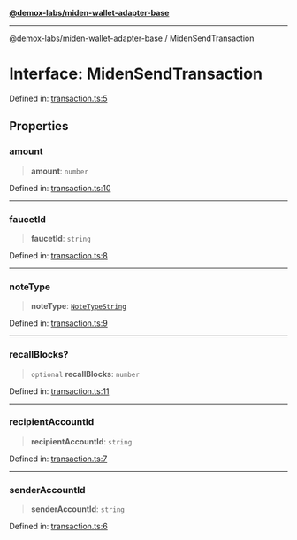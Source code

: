 [**@demox-labs/miden-wallet-adapter-base**](../README.md)

***

[@demox-labs/miden-wallet-adapter-base](../globals.md) / MidenSendTransaction

# Interface: MidenSendTransaction

Defined in: [transaction.ts:5](https://github.com/demox-labs/miden-wallet-adapter/blob/1ef8b04773cb8b7272bbf6a4eb810ab074d47de8/packages/core/base/transaction.ts#L5)

## Properties

### amount

> **amount**: `number`

Defined in: [transaction.ts:10](https://github.com/demox-labs/miden-wallet-adapter/blob/1ef8b04773cb8b7272bbf6a4eb810ab074d47de8/packages/core/base/transaction.ts#L10)

***

### faucetId

> **faucetId**: `string`

Defined in: [transaction.ts:8](https://github.com/demox-labs/miden-wallet-adapter/blob/1ef8b04773cb8b7272bbf6a4eb810ab074d47de8/packages/core/base/transaction.ts#L8)

***

### noteType

> **noteType**: [`NoteTypeString`](../type-aliases/NoteTypeString.md)

Defined in: [transaction.ts:9](https://github.com/demox-labs/miden-wallet-adapter/blob/1ef8b04773cb8b7272bbf6a4eb810ab074d47de8/packages/core/base/transaction.ts#L9)

***

### recallBlocks?

> `optional` **recallBlocks**: `number`

Defined in: [transaction.ts:11](https://github.com/demox-labs/miden-wallet-adapter/blob/1ef8b04773cb8b7272bbf6a4eb810ab074d47de8/packages/core/base/transaction.ts#L11)

***

### recipientAccountId

> **recipientAccountId**: `string`

Defined in: [transaction.ts:7](https://github.com/demox-labs/miden-wallet-adapter/blob/1ef8b04773cb8b7272bbf6a4eb810ab074d47de8/packages/core/base/transaction.ts#L7)

***

### senderAccountId

> **senderAccountId**: `string`

Defined in: [transaction.ts:6](https://github.com/demox-labs/miden-wallet-adapter/blob/1ef8b04773cb8b7272bbf6a4eb810ab074d47de8/packages/core/base/transaction.ts#L6)
